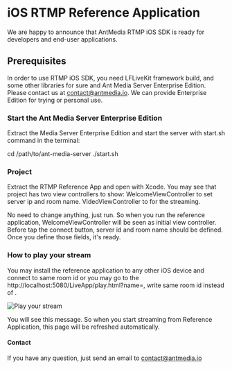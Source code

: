 # iOS RTMP Reference Application

We are happy to announce that AntMedia RTMP iOS SDK is ready for developers and end-user applications.

## Prerequisites

In order to use RTMP iOS SDK, you need LFLiveKit framework build, and some other libraries for sure and Ant Media Server Enterprise Edition. Please contact us at contact@antmedia.io. We can provide Enterprise Edition for trying or personal use.

### Start the Ant Media Server Enterprise Edition

Extract the Media Server Enterprise Edition and start the server with start.sh command in the terminal:

cd /path/to/ant-media-server
./start.sh

### Project 

Extract the RTMP Reference App and open with Xcode. You may see that project has two view controllers to show: WelcomeViewController to set server ip and room name. VideoViewController to for the streaming.

No need to change anything, just run. So when you run the reference application, WelcomeViewController will be seen as initial view controller. Before tap the connect button, server id and room name should be defined. Once you define those fields, it's ready.

### How to play your stream

You may install the reference application to any other iOS device and connect to same room id or you may go to the http://localhost:5080/LiveApp/play.html?name=<room-id>, write same room id instead of <room-id>.

![Play your stream](https://i0.wp.com/antmedia.io/wp-content/uploads/2018/07/Screen-Shot-2018-07-17-at-23.39.23-1024x442.png "Logo Title Text 1")

You will see this message. So when you start streaming from Reference Application, this page will be refreshed automatically.

#### Contact

If you have any question, just send an email to contact@antmedia.io
